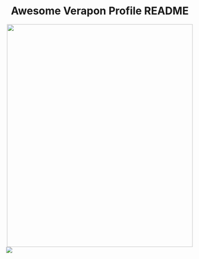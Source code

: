 <h1 align="center">Awesome Verapon Profile README</h1>
<div align="center">
    <img src="https://www.iconfinder.com/data/icons/capsocial-round/500/facebook-512.png" width="500" height="600"></img>
</div>
<img src="https://raw.githubusercontent.com/saadeghi/saadeghi/master/dino.gif"></img>